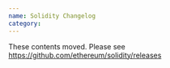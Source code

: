 ```yaml
---
name: Solidity Changelog
category: 
---
```


These contents moved. Please see https://github.com/ethereum/solidity/releases
